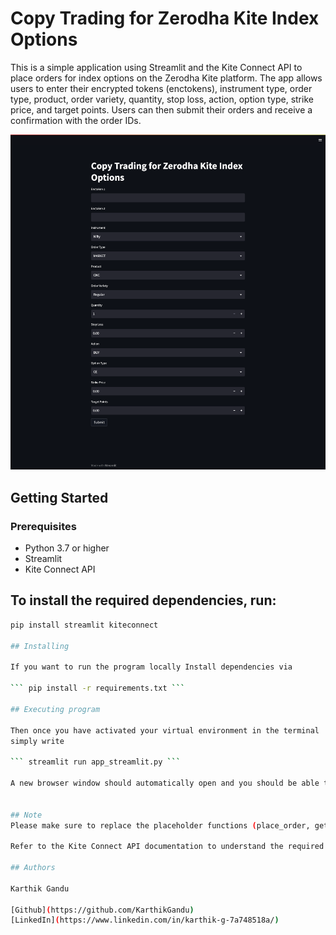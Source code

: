# Copy Trading for Zerodha Kite Index Options

This is a simple application using Streamlit and the Kite Connect API to place orders for index options on the Zerodha Kite platform. The app allows users to enter their encrypted tokens (enctokens), instrument type, order type, product, order variety, quantity, stop loss, action, option type, strike price, and target points. Users can then submit their orders and receive a confirmation with the order IDs.

![Streamlit App Screenshot](screenshot.png)

## Getting Started

### Prerequisites

- Python 3.7 or higher
- Streamlit
- Kite Connect API

## To install the required dependencies, run:

```bash
pip install streamlit kiteconnect

## Installing

If you want to run the program locally Install dependencies via 

``` pip install -r requirements.txt ```

## Executing program

Then once you have activated your virtual environment in the terminal
simply write

``` streamlit run app_streamlit.py ```

A new browser window should automatically open and you should be able to see the streamlit interface.


## Note
Please make sure to replace the placeholder functions (place_order, get_expiry_date, get_weekly_symbol, get_price) with the actual implementations based on the Kite Connect API documentation.

Refer to the Kite Connect API documentation to understand the required parameters and their usage: https://kite.trade/docs/connect/v3/

## Authors

Karthik Gandu

[Github](https://github.com/KarthikGandu)  
[LinkedIn](https://www.linkedin.com/in/karthik-g-7a748518a/)

